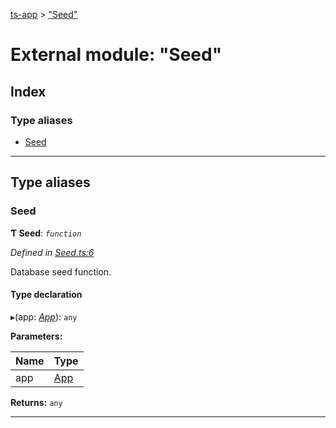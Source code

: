 [ts-app](../README.md) > ["Seed"](../modules/_seed_.md)

# External module: "Seed"

## Index

### Type aliases

* [Seed](_seed_.md#seed)

---

## Type aliases

<a id="seed"></a>

###  Seed

**Ƭ Seed**: *`function`*

*Defined in [Seed.ts:6](https://github.com/jmeyers91/ts-app/blob/a37a505/src/Seed.ts#L6)*

Database seed function.

#### Type declaration
▸(app: *[App](../classes/_app_.app.md)*): `any`

**Parameters:**

| Name | Type |
| ------ | ------ |
| app | [App](../classes/_app_.app.md) |

**Returns:** `any`

___

